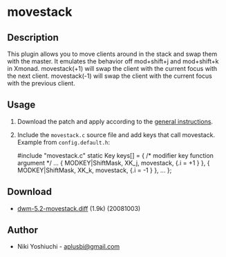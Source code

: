 movestack 
==========

Description
-----------
This plugin allows you to move clients around in the stack and swap them with
the master. It emulates the behavior off mod+shift+j and mod+shift+k in Xmonad.
movestack(+1) will swap the client with the current focus with the next client.
movestack(-1) will swap the client with the current focus with the previous
client.

Usage
-----
1. Download the patch and apply according to the [general instructions](//suckless.org/hacking/).
2. Include the `movestack.c` source file and add keys that call movestack.
   Example from `config.default.h`:

	#include "movestack.c"
	static Key keys[] = {
		/* modifier                     key        function        argument */
		...
		{ MODKEY|ShiftMask,             XK_j,      movestack,      {.i = +1 } },
		{ MODKEY|ShiftMask,             XK_k,      movestack,      {.i = -1 } },
		...
	};

Download
--------
* [dwm-5.2-movestack.diff](https://www.aplusbi.com/dwm/dwm-5.2-movestack.diff) (1.9k) (20081003)

Author
------
* Niki Yoshiuchi - <aplusbi@gmail.com>
